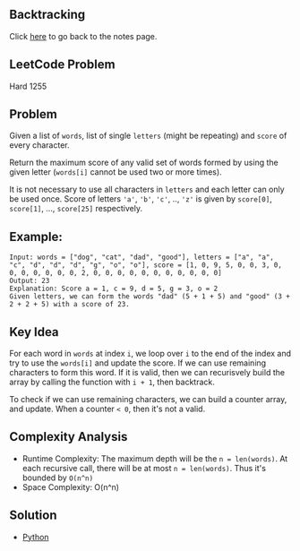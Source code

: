 ## Backtracking
Click [here](../notes.md) to go back to the notes page.

## LeetCode Problem
Hard 1255

## Problem
Given a list of `words`, list of single `letters` (might be repeating) and `score` of every character.

Return the maximum score of any valid set of words formed by using the given letter (`words[i]` cannot be used two or more times).

It is not necessary to use all characters in `letters` and each letter can only be used once. Score of letters `'a'`, `'b'`, `'c'`, .., `'z'` is given by `score[0]`, `score[1]`, ..., `score[25]` respectively.

## Example:
```
Input: words = ["dog", "cat", "dad", "good"], letters = ["a", "a", "c", "d", "d", "d", "g", "o", "o"], score = [1, 0, 9, 5, 0, 0, 3, 0, 0, 0, 0, 0, 0, 0, 2, 0, 0, 0, 0, 0, 0, 0, 0, 0, 0, 0]
Output: 23
Explanation: Score a = 1, c = 9, d = 5, g = 3, o = 2
Given letters, we can form the words "dad" (5 + 1 + 5) and "good" (3 + 2 + 2 + 5) with a score of 23.
```

## Key Idea
For each word in `words` at index `i`, we loop over `i` to the end of the index and try to use the `words[i]` and update the score. If we can use remaining characters to form this word. If it is valid, then we can recurisvely build the array by calling the function with `i + 1`, then backtrack.

To check if we can use remaining characters, we can build a counter array, and update. When a counter `< 0`, then it's not a valid.

## Complexity Analysis
- Runtime Complexity: The maximum depth will be the `n = len(words)`. At each recursive call, there will be at most `n = len(words)`. Thus it's bounded by `O(n^n)`
- Space Complexity: O(n^n)

## Solution
- [Python](solution.py)